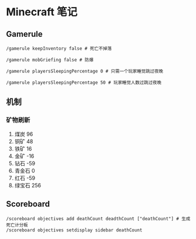 # Minecraft 笔记

## Gamerule

```shell
/gamerule keepInventory false # 死亡不掉落

/gamerule mobGriefing false # 防爆

/gamerule playersSleepingPercentage 0 # 只需一个玩家睡觉跳过夜晚

/gamerule playersSleepingPercentage 50 # 玩家睡觉人数过跳过夜晚
```

## 机制

### 矿物刷新

1. 煤炭 96
2. 铜矿 48
3. 铁矿 16
4. 金矿 -16
5. 钻石 -59
6. 青金石 0
7. 红石 -59
8. 绿宝石 256

## Scoreboard

```shell
/scoreboard objectives add deathCount deadthCount ["deathCount"] # 生成死亡计分板
/scoreboard objectives setdisplay sidebar deathCount
```

